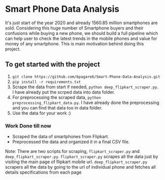 # Smart Phone Data Analysis

It's just start of the year 2020 and already 1560.85 million smartphones are sold.
Considering this huge number of Smartphone buyers and their confusions while buying
a new phone, we should build a full pipeline which can help user to check the latest
trends in the mobile phones and value for money of any smartphone. This is main
motivation behind doing this project.

## To get started with the project
1. `git clone https://github.com/bpagare6/Smart-Phone-Data-Analysis.git`
2. `pip install -r requirements.txt`
3. Scrape the data from start if needed, `python deep_flipkart_scraper.py`. I have already put the scrped data into data folder.
4. For preprocessing the scraped data, `python preprocessing_flipkart_data.py`. I have already done the preprocessing and you can find that data too in data folder.
5. Use the data for your work :)

### Work Done till now
- Scraped the data of smartphones from Flipkart.
- Preprocessed the data and organized it in a final CSV file.

Note: There are two scripts for scraping, `flipkart_scraper.py` and `deep_flipkart_scraper.py`.
`flipkart_scraper.py` scrapes all the data just by visiting the main page of flipkart mobile url.
`deep_flipkart_scraper.py` scrapers all the data by going to the url of individual phone and fetches all details specifications from each page


